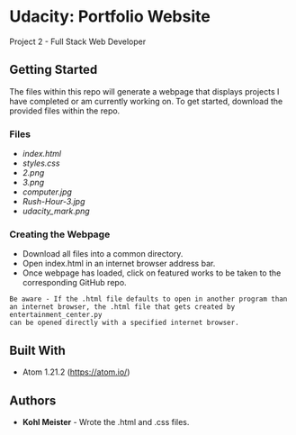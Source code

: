 # Udacity: Portfolio Website

Project 2 - Full Stack Web Developer

## Getting Started

The files within this repo will generate a webpage that displays projects I have completed or am currently working on. 
To get started, download the provided files within the repo. 

### Files

* *index.html*
* *styles.css*
* *2.png*
* *3.png*
* *computer.jpg*
* *Rush-Hour-3.jpg*
* *udacity_mark.png*

### Creating the Webpage

* Download all files into a common directory.
* Open index.html in an internet browser address bar.
* Once webpage has loaded, click on featured works to be taken to the corresponding GitHub repo.

```
Be aware - If the .html file defaults to open in another program than an internet browser, the .html file that gets created by entertainment_center.py
can be opened directly with a specified internet browser.
```

## Built With

* Atom 1.21.2 (https://atom.io/)

## Authors

* **Kohl Meister** - Wrote the .html and .css files.
